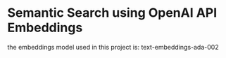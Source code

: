 # Semantic Search using OpenAI API Embeddings

the embeddings model used in this project is:
text-embeddings-ada-002
